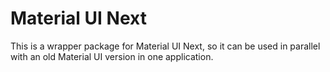# Material UI Next

This is a wrapper package for Material UI Next, so it can be used in parallel with an old Material UI version in one application.
